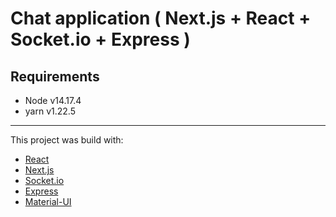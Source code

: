 # Chat application ( Next.js + React + Socket.io + Express )

## Requirements

- Node v14.17.4
- yarn v1.22.5
---
This project was build with: 

- [React](https://es.reactjs.org/)
- [Next.js](https://nextjs.org/)
- [Socket.io](https://socket.io/)
- [Express](https://expressjs.com/es/)
- [Material-UI](https://material-ui.com/)


